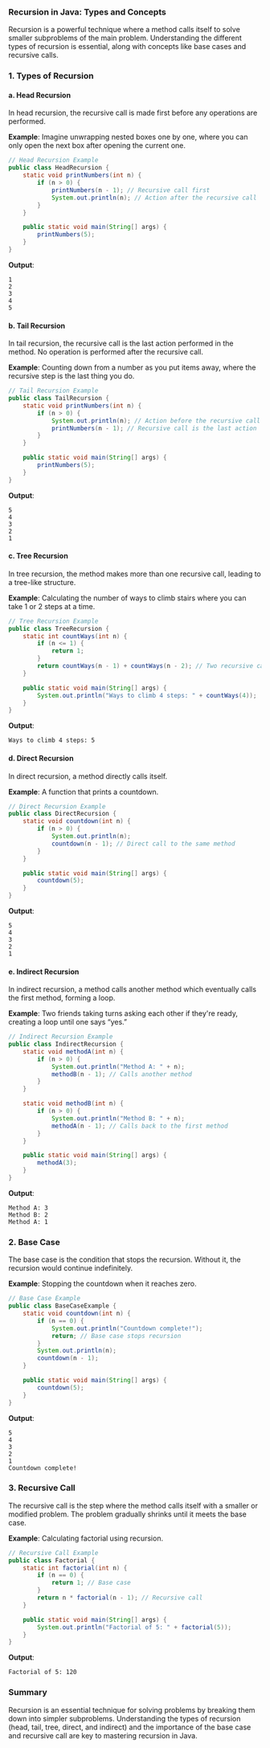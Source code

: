 ### Recursion in Java: Types and Concepts

Recursion is a powerful technique where a method calls itself to solve smaller subproblems of the main problem. Understanding the different types of recursion is essential, along with concepts like base cases and recursive calls.

### 1. **Types of Recursion**

#### a. **Head Recursion**
In head recursion, the recursive call is made first before any operations are performed.

**Example**: Imagine unwrapping nested boxes one by one, where you can only open the next box after opening the current one.

```java
// Head Recursion Example
public class HeadRecursion {
    static void printNumbers(int n) {
        if (n > 0) {
            printNumbers(n - 1); // Recursive call first
            System.out.println(n); // Action after the recursive call
        }
    }

    public static void main(String[] args) {
        printNumbers(5);
    }
}
```

**Output**:
```
1
2
3
4
5
```

#### b. **Tail Recursion**
In tail recursion, the recursive call is the last action performed in the method. No operation is performed after the recursive call.

**Example**: Counting down from a number as you put items away, where the recursive step is the last thing you do.

```java
// Tail Recursion Example
public class TailRecursion {
    static void printNumbers(int n) {
        if (n > 0) {
            System.out.println(n); // Action before the recursive call
            printNumbers(n - 1); // Recursive call is the last action
        }
    }

    public static void main(String[] args) {
        printNumbers(5);
    }
}
```

**Output**:
```
5
4
3
2
1
```

#### c. **Tree Recursion**
In tree recursion, the method makes more than one recursive call, leading to a tree-like structure.

**Example**: Calculating the number of ways to climb stairs where you can take 1 or 2 steps at a time.

```java
// Tree Recursion Example
public class TreeRecursion {
    static int countWays(int n) {
        if (n <= 1) {
            return 1;
        }
        return countWays(n - 1) + countWays(n - 2); // Two recursive calls
    }

    public static void main(String[] args) {
        System.out.println("Ways to climb 4 steps: " + countWays(4));
    }
}
```

**Output**:
```
Ways to climb 4 steps: 5
```

#### d. **Direct Recursion**
In direct recursion, a method directly calls itself.

**Example**: A function that prints a countdown.

```java
// Direct Recursion Example
public class DirectRecursion {
    static void countdown(int n) {
        if (n > 0) {
            System.out.println(n);
            countdown(n - 1); // Direct call to the same method
        }
    }

    public static void main(String[] args) {
        countdown(5);
    }
}
```

**Output**:
```
5
4
3
2
1
```

#### e. **Indirect Recursion**
In indirect recursion, a method calls another method which eventually calls the first method, forming a loop.

**Example**: Two friends taking turns asking each other if they're ready, creating a loop until one says “yes.”

```java
// Indirect Recursion Example
public class IndirectRecursion {
    static void methodA(int n) {
        if (n > 0) {
            System.out.println("Method A: " + n);
            methodB(n - 1); // Calls another method
        }
    }

    static void methodB(int n) {
        if (n > 0) {
            System.out.println("Method B: " + n);
            methodA(n - 1); // Calls back to the first method
        }
    }

    public static void main(String[] args) {
        methodA(3);
    }
}
```

**Output**:
```
Method A: 3
Method B: 2
Method A: 1
```

### 2. **Base Case**
The base case is the condition that stops the recursion. Without it, the recursion would continue indefinitely.

**Example**: Stopping the countdown when it reaches zero.

```java
// Base Case Example
public class BaseCaseExample {
    static void countdown(int n) {
        if (n == 0) {
            System.out.println("Countdown complete!");
            return; // Base case stops recursion
        }
        System.out.println(n);
        countdown(n - 1);
    }

    public static void main(String[] args) {
        countdown(5);
    }
}
```

**Output**:
```
5
4
3
2
1
Countdown complete!
```

### 3. **Recursive Call**
The recursive call is the step where the method calls itself with a smaller or modified problem. The problem gradually shrinks until it meets the base case.

**Example**: Calculating factorial using recursion.

```java
// Recursive Call Example
public class Factorial {
    static int factorial(int n) {
        if (n == 0) {
            return 1; // Base case
        }
        return n * factorial(n - 1); // Recursive call
    }

    public static void main(String[] args) {
        System.out.println("Factorial of 5: " + factorial(5));
    }
}
```

**Output**:
```
Factorial of 5: 120
```

### Summary
Recursion is an essential technique for solving problems by breaking them down into simpler subproblems. Understanding the types of recursion (head, tail, tree, direct, and indirect) and the importance of the base case and recursive call are key to mastering recursion in Java.